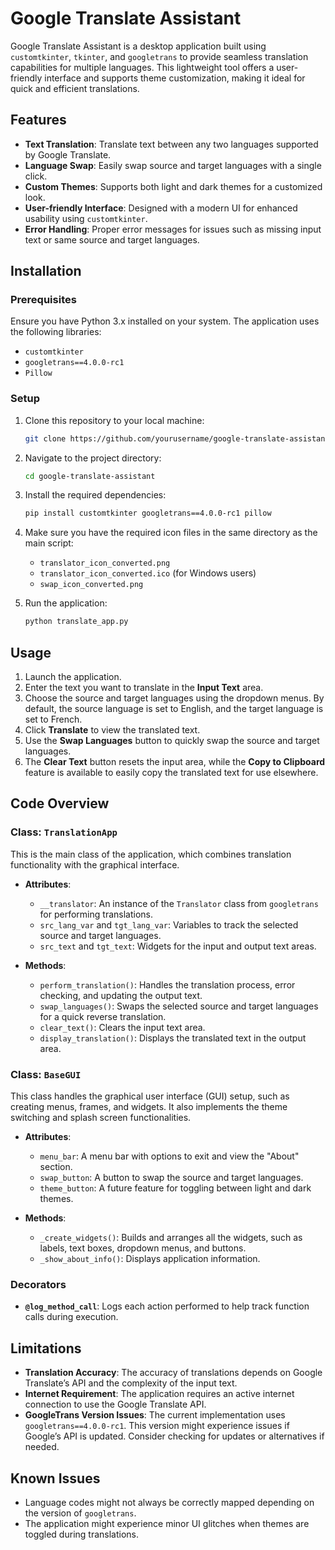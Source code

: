 # Google Translate Assistant

Google Translate Assistant is a desktop application built using `customtkinter`, `tkinter`, and `googletrans` to provide seamless translation capabilities for multiple languages. This lightweight tool offers a user-friendly interface and supports theme customization, making it ideal for quick and efficient translations.

## Features

- **Text Translation**: Translate text between any two languages supported by Google Translate.
- **Language Swap**: Easily swap source and target languages with a single click.
- **Custom Themes**: Supports both light and dark themes for a customized look.
- **User-friendly Interface**: Designed with a modern UI for enhanced usability using `customtkinter`.
- **Error Handling**: Proper error messages for issues such as missing input text or same source and target languages.

## Installation

### Prerequisites

Ensure you have Python 3.x installed on your system. The application uses the following libraries:

- `customtkinter`
- `googletrans==4.0.0-rc1`
- `Pillow`

### Setup

1. Clone this repository to your local machine:

    ```bash
    git clone https://github.com/yourusername/google-translate-assistant.git
    ```

2. Navigate to the project directory:

    ```bash
    cd google-translate-assistant
    ```

3. Install the required dependencies:

    ```bash
    pip install customtkinter googletrans==4.0.0-rc1 pillow
    ```

4. Make sure you have the required icon files in the same directory as the main script:
    - `translator_icon_converted.png`
    - `translator_icon_converted.ico` (for Windows users)
    - `swap_icon_converted.png`

5. Run the application:

    ```bash
    python translate_app.py
    ```

## Usage

1. Launch the application.
2. Enter the text you want to translate in the **Input Text** area.
3. Choose the source and target languages using the dropdown menus. By default, the source language is set to English, and the target language is set to French.
4. Click **Translate** to view the translated text.
5. Use the **Swap Languages** button to quickly swap the source and target languages.
6. The **Clear Text** button resets the input area, while the **Copy to Clipboard** feature is available to easily copy the translated text for use elsewhere.

## Code Overview

### Class: `TranslationApp`

This is the main class of the application, which combines translation functionality with the graphical interface.

- **Attributes**:
  - `__translator`: An instance of the `Translator` class from `googletrans` for performing translations.
  - `src_lang_var` and `tgt_lang_var`: Variables to track the selected source and target languages.
  - `src_text` and `tgt_text`: Widgets for the input and output text areas.
  
- **Methods**:
  - `perform_translation()`: Handles the translation process, error checking, and updating the output text.
  - `swap_languages()`: Swaps the selected source and target languages for a quick reverse translation.
  - `clear_text()`: Clears the input text area.
  - `display_translation()`: Displays the translated text in the output area.
  
### Class: `BaseGUI`

This class handles the graphical user interface (GUI) setup, such as creating menus, frames, and widgets. It also implements the theme switching and splash screen functionalities.

- **Attributes**:
  - `menu_bar`: A menu bar with options to exit and view the "About" section.
  - `swap_button`: A button to swap the source and target languages.
  - `theme_button`: A future feature for toggling between light and dark themes.
  
- **Methods**:
  - `_create_widgets()`: Builds and arranges all the widgets, such as labels, text boxes, dropdown menus, and buttons.
  - `_show_about_info()`: Displays application information.

### Decorators
- **`@log_method_call`**: Logs each action performed to help track function calls during execution.

## Limitations

- **Translation Accuracy**: The accuracy of translations depends on Google Translate’s API and the complexity of the input text.
- **Internet Requirement**: The application requires an active internet connection to use the Google Translate API.
- **GoogleTrans Version Issues**: The current implementation uses `googletrans==4.0.0-rc1`. This version might experience issues if Google’s API is updated. Consider checking for updates or alternatives if needed.

## Known Issues

- Language codes might not always be correctly mapped depending on the version of `googletrans`.
- The application might experience minor UI glitches when themes are toggled during translations.
